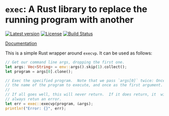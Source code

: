 # `exec`: A Rust library to replace the running program with another

[![Latest version](https://img.shields.io/crates/v/exec.svg)](https://crates.io/crates/exec) [![License](https://img.shields.io/crates/l/exec.svg)](http://www.apache.org/licenses/LICENSE-2.0) [![Build Status](https://travis-ci.org/faradayio/exec-rs.svg?branch=master)](https://travis-ci.org/faradayio/exec-rs)

[Documentation](http://faradayio.github.io/exec-rs/exec/index.html)

This is a simple Rust wrapper around `execvp`.  It can be used as follows:

```rust
// Get our command line args, dropping the first one.
let args: Vec<String> = env::args().skip(1).collect();
let program = args[0].clone();

// Exec the specified program.  Note that we pass `args[0]` twice: Once as
// the name of the program to execute, and once as the first argument.
//
// If all goes well, this will never return.  If it does return, it  will
// always retun an error.
let err = exec::execvp(program, &args);
println!("Error: {}", err);
```
